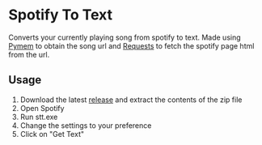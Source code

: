
# Spotify To Text

Converts your currently playing song from spotify to text. Made using [Pymem](https://pymem.readthedocs.io/en/latest/) to obtain the song url and [Requests](https://requests.readthedocs.io/en/latest/) to fetch the spotify page html from the url.


## Usage

1. Download the latest [release](https://github.com/Xavlume/SpotifyToText/releases) and extract the contents of the zip file
2. Open Spotify
4. Run stt.exe
5. Change the settings to your preference
6. Click on "Get Text"